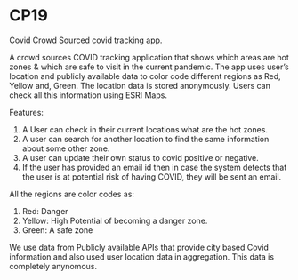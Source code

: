 # CP19
Covid Crowd Sourced covid tracking app.

A crowd sources COVID tracking application that shows which areas are hot zones & which are safe to visit in the current pandemic. The app uses user’s location and publicly available data to color code different regions as Red, Yellow and, Green. The location data is stored anonymously. Users can check all this information using ESRI Maps.

Features:
1. A User can check in their current locations what are the hot zones.
2. A user can search for another location to find the same information about some other zone.
3. A user can update their own status to covid positive or negative.
4. If the user has provided an email id then in case the system detects that the user is at potential risk of having COVID, they will be sent an email.

All the regions are color codes as:
1. Red: Danger
2. Yellow: High Potential of becoming a danger zone.
3. Green: A safe zone

We use data from Publicly available APIs that provide city based Covid information and also used user location data in aggregation. This data is completely anynomous.
